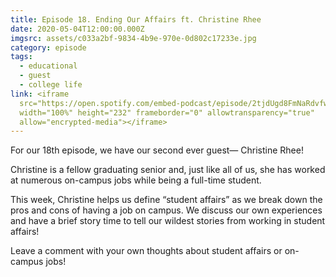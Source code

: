 ```yaml
---
title: Episode 18. Ending Our Affairs ft. Christine Rhee
date: 2020-05-04T12:00:00.000Z
imgsrc: assets/c033a2bf-9834-4b9e-970e-0d802c17233e.jpg
category: episode
tags:
  - educational
  - guest
  - college life
link: <iframe
  src="https://open.spotify.com/embed-podcast/episode/2tjdUgd8FmNaRdvfw4HmCc"
  width="100%" height="232" frameborder="0" allowtransparency="true"
  allow="encrypted-media"></iframe>
---
```

For our 18th episode, we have our second ever guest— Christine Rhee!

Christine is a fellow graduating senior and, just like all of us, she has worked at numerous on-campus jobs while being a full-time student.

This week, Christine helps us define “student affairs” as we break down the pros and cons of having a job on campus. We discuss our own experiences and have a brief story time to tell our wildest stories from working in student affairs!

Leave a comment with your own thoughts about student affairs or on-campus jobs!